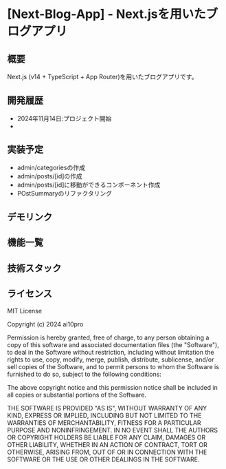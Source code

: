 # [Next-Blog-App] - Next.jsを用いたブログアプリ

## 概要

Next.js (v14 + TypeScript + App Router)を用いたブログアプリです。

## 開発履歴

- 2024年11月14日:プロジェクト開始
-

## 実装予定

- admin/categoriesの作成
- admin/posts/[id]の作成
- admin/posts/[id]に移動ができるコンポーネント作成
- POstSummaryのリファクタリング

## デモリンク

## 機能一覧

## 技術スタック

## ライセンス

MIT License

Copyright (c) 2024 ai10pro

Permission is hereby granted, free of charge, to any person obtaining a copy of this software and associated documentation files (the "Software"), to deal in the Software without restriction, including without limitation the rights to use, copy, modify, merge, publish, distribute, sublicense, and/or sell copies of the Software, and to permit persons to whom the Software is furnished to do so, subject to the following conditions:

The above copyright notice and this permission notice shall be included in all copies or substantial portions of the Software.

THE SOFTWARE IS PROVIDED "AS IS", WITHOUT WARRANTY OF ANY KIND, EXPRESS OR IMPLIED, INCLUDING BUT NOT LIMITED TO THE WARRANTIES OF MERCHANTABILITY, FITNESS FOR A PARTICULAR PURPOSE AND NONINFRINGEMENT. IN NO EVENT SHALL THE AUTHORS OR COPYRIGHT HOLDERS BE LIABLE FOR ANY CLAIM, DAMAGES OR OTHER LIABILITY, WHETHER IN AN ACTION OF CONTRACT, TORT OR OTHERWISE, ARISING FROM, OUT OF OR IN CONNECTION WITH THE SOFTWARE OR THE USE OR OTHER DEALINGS IN THE SOFTWARE.
